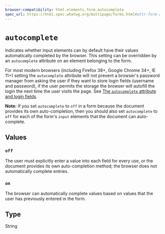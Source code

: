 ```yaml
---
browser-compatibility: html.elements.form.autocomplete
spec_url: https://html.spec.whatwg.org/multipage/forms.html#attr-form-autocomplete
---
```


# `autocomplete`

Indicates whether input elements can by default have their values
automatically completed by the browser. This setting can be
overridden by an `autocomplete` attribute on an element belonging to
the form.

For most modern browsers (including Firefox 38+, Google Chrome 34+,
IE 11+) setting the `autocomplete` attribute will not prevent a
browser's password manager from asking the user if they want to
store login fields (username and password), if the user permits the
storage the browser will autofill the login the next time the user
visits the page. See [The `autocomplete` attribute and login fields](/en-US/docs/Web/Security/Securing_your_site/Turning_off_form_autocompletion#The_autocomplete_attribute_and_login_fields).

**Note:** If you set `autocomplete` to `off` in a form because the
document provides its own auto-completion, then you should also set
`autocomplete` to `off` for each of the form's `input` elements
that the document can auto-complete.

## Values

### `off`

The user must explicitly enter a value into each field
for every use, or the document provides its own auto-completion
method; the browser does not automatically complete entries.

### `on`

The browser can automatically complete values based on
values that the user has previously entered in the form.

## Type

String
